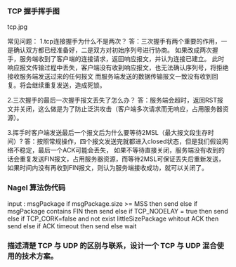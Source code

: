 ### TCP 握手挥手图

tcp.jpg

常见问题：
1.tcp连接握手为什么不是两次？
答：三次握手有两个重要的作用，一是确认双方都已经准备好，二是双方对初始序列号进行协商。
如果改成两次握手，服务端收到了客户端的连接请求，返回响应报文，并认为连接已建立。
此时响应报文传输过程中丢失，客户端没有收到响应报文，也无法确认序列号，将拒绝接收服务端发送过来的任何报文
而服务端发送的数据传输报文一致没有收到回复。将会继续重复发送，造成死锁。

2.三次握手的最后一次握手报文丢失了怎么办？
答：服务端会超时，返回RST报文并关闭，这么做是为了防止泛洪攻击（客户端多次请求而无响应，占用服务器资源）。

3.挥手时客户端发送最后一个报文后为什么要等待2MSL（最大报文段生存时间）?
答：按照常规操作，四个报文发送完就都进入closed状态，但是我们假设网络不稳定，最后一个ACK可能会丢失，
如果不等待直接关闭，服务端没有收到的话会重复发送FIN报文，占用服务器资源，而等待2MSL可保证丢失后重新发送，如果时间内没有再收到FIN报文，则认为服务端接收成功，就可以关闭了。


###  Nagel 算法伪代码
input : msgPackage
    if msgPackage.size >= MSS 
        then send
    else if msgPackage contains FIN
        then send
    else if TCP_NODELAY = true
        then send
    else if TCP_CORK=false and not exist littleSizePackage whitout ACK 
        then   send
    else if ACK timeout
        then send 
    else wait


### 描述清楚 TCP 与 UDP 的区别与联系，设计一个 TCP 与 UDP 混合使用的技术方案。